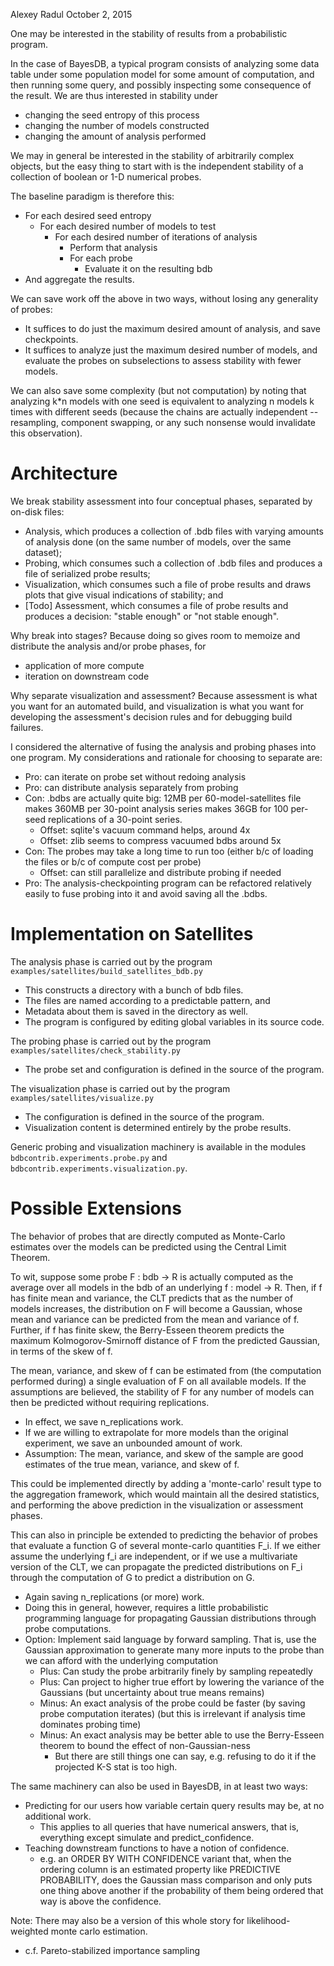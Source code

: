 Alexey Radul
October 2, 2015

One may be interested in the stability of results from a probabilistic
program.

In the case of BayesDB, a typical program consists of analyzing some
data table under some population model for some amount of computation,
and then running some query, and possibly inspecting some consequence
of the result.  We are thus interested in stability under
- changing the seed entropy of this process
- changing the number of models constructed
- changing the amount of analysis performed 

We may in general be interested in the stability of arbitrarily
complex objects, but the easy thing to start with is the independent
stability of a collection of boolean or 1-D numerical probes.

The baseline paradigm is therefore this:
- For each desired seed entropy
  - For each desired number of models to test
    - For each desired number of iterations of analysis
      - Perform that analysis
      - For each probe
        - Evaluate it on the resulting bdb
- And aggregate the results.

We can save work off the above in two ways, without losing any
generality of probes:
- It suffices to do just the maximum desired amount of analysis, and
  save checkpoints.
- It suffices to analyze just the maximum desired number of models,
  and evaluate the probes on subselections to assess stability with
  fewer models.

We can also save some complexity (but not computation) by noting that
analyzing k*n models with one seed is equivalent to analyzing n models
k times with different seeds (because the chains are actually
independent -- resampling, component swapping, or any such nonsense
would invalidate this observation).

Architecture
============

We break stability assessment into four conceptual phases, separated
by on-disk files:
- Analysis, which produces a collection of .bdb files with varying
  amounts of analysis done (on the same number of models, over the
  same dataset);
- Probing, which consumes such a collection of .bdb files and
  produces a file of serialized probe results;
- Visualization, which consumes such a file of probe results and
  draws plots that give visual indications of stability; and
- [Todo] Assessment, which consumes a file of probe results and
  produces a decision: "stable enough" or "not stable enough".

Why break into stages?  Because doing so gives room to memoize and
distribute the analysis and/or probe phases, for
- application of more compute
- iteration on downstream code

Why separate visualization and assessment?  Because assessment is what
you want for an automated build, and visualization is what you want
for developing the assessment's decision rules and for debugging build
failures.

I considered the alternative of fusing the analysis and probing phases
into one program.  My considerations and rationale for choosing to
separate are:
- Pro: can iterate on probe set without redoing analysis
- Pro: can distribute analysis separately from probing
- Con: .bdbs are actually quite big: 12MB per 60-model-satellites file
  makes 360MB per 30-point analysis series makes 36GB for 100 per-seed
  replications of a 30-point series.
  - Offset: sqlite's vacuum command helps, around 4x
  - Offset: zlib seems to compress vacuumed bdbs around 5x
- Con: The probes may take a long time to run too (either b/c of
  loading the files or b/c of compute cost per probe)
  - Offset: can still parallelize and distribute probing if needed
- Pro: The analysis-checkpointing program can be refactored relatively
  easily to fuse probing into it and avoid saving all the .bdbs.

Implementation on Satellites
============================

The analysis phase is carried out by the program
`examples/satellites/build_satellites_bdb.py`
- This constructs a directory with a bunch of bdb files.
- The files are named according to a predictable pattern, and
- Metadata about them is saved in the directory as well.
- The program is configured by editing global variables in its
  source code.

The probing phase is carried out by the program
`examples/satellites/check_stability.py`
- The probe set and configuration is defined in the source of the
  program.

The visualization phase is carried out by the program
`examples/satellites/visualize.py`
- The configuration is defined in the source of the program.
- Visualization content is determined entirely by the probe results.

Generic probing and visualization machinery is available in the
modules `bdbcontrib.experiments.probe.py` and
`bdbcontrib.experiments.visualization.py`.

Possible Extensions
===================

The behavior of probes that are directly computed as Monte-Carlo
estimates over the models can be predicted using the Central Limit
Theorem.

To wit, suppose some probe F : bdb -> R is actually computed as the
average over all models in the bdb of an underlying f : model -> R.
Then, if f has finite mean and variance, the CLT predicts that as the
number of models increases, the distribution on F will become a
Gaussian, whose mean and variance can be predicted from the mean and
variance of f.  Further, if f has finite skew, the Berry-Esseen
theorem predicts the maximum Kolmogorov-Smirnoff distance of F from
the predicted Gaussian, in terms of the skew of f.

The mean, variance, and skew of f can be estimated from (the
computation performed during) a single evaluation of F on all
available models.  If the assumptions are believed, the stability of F
for any number of models can then be predicted without requiring
replications.
- In effect, we save n_replications work.
- If we are willing to extrapolate for more models than the original
  experiment, we save an unbounded amount of work.
- Assumption: The mean, variance, and skew of the sample are good
  estimates of the true mean, variance, and skew of f.

This could be implemented directly by adding a 'monte-carlo' result
type to the aggregation framework, which would maintain all the
desired statistics, and performing the above prediction in the
visualization or assessment phases.

This can also in principle be extended to predicting the behavior of
probes that evaluate a function G of several monte-carlo quantities
F_i.  If we either assume the underlying f_i are independent, or if we
use a multivariate version of the CLT, we can propagate the predicted
distributions on F_i through the computation of G to predict a
distribution on G.
- Again saving n_replications (or more) work.
- Doing this in general, however, requires a little probabilistic
  programming language for propagating Gaussian distributions through
  probe computations.
- Option: Implement said language by forward sampling.  That is, use
  the Gaussian approximation to generate many more inputs to the probe
  than we can afford with the underlying computation
  - Plus: Can study the probe arbitrarily finely by sampling repeatedly
  - Plus: Can project to higher true effort by lowering the variance
    of the Gaussians (but uncertainty about true means remains)
  - Minus: An exact analysis of the probe could be faster (by saving
    probe computation iterates) (but this is irrelevant if analysis
    time dominates probing time)
  - Minus: An exact analysis may be better able to use the
    Berry-Esseen theorem to bound the effect of non-Gaussian-ness
    - But there are still things one can say, e.g. refusing to do it
      if the projected K-S stat is too high.

The same machinery can also be used in BayesDB, in at least two ways:
- Predicting for our users how variable certain query results may be,
  at no additional work.
  - This applies to all queries that have numerical answers, that is,
    everything except simulate and predict_confidence.
- Teaching downstream functions to have a notion of confidence.
  - e.g. an ORDER BY WITH CONFIDENCE variant that, when the ordering
    column is an estimated property like PREDICTIVE PROBABILITY, does
    the Gaussian mass comparison and only puts one thing above another
    if the probability of them being ordered that way is above the
    confidence.
    
Note: There may also be a version of this whole story for
likelihood-weighted monte carlo estimation.
- c.f. Pareto-stabilized importance sampling
